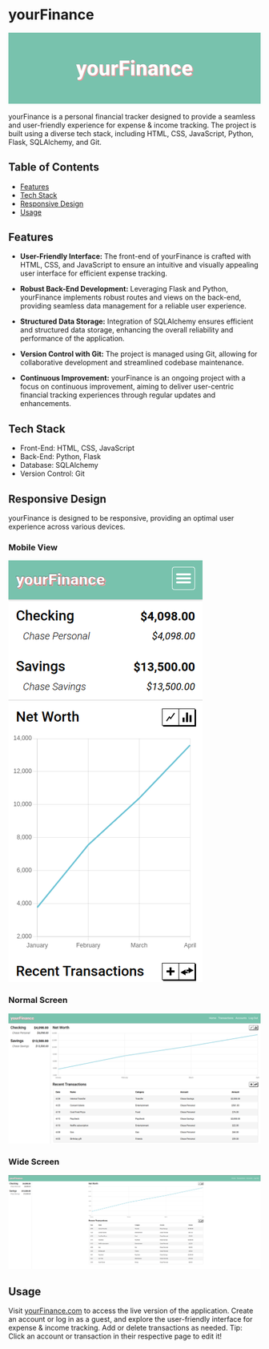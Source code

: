 # yourFinance

![yourFinance Logo](static/logo.png)

yourFinance is a personal financial tracker designed to provide a seamless and user-friendly experience for expense & income tracking. The project is built using a diverse tech stack, including HTML, CSS, JavaScript, Python, Flask, SQLAlchemy, and Git.

## Table of Contents
- [Features](#features)
- [Tech Stack](#tech-stack)
- [Responsive Design](#responsive-design)
- [Usage](#usage)

## Features

- **User-Friendly Interface:** The front-end of yourFinance is crafted with HTML, CSS, and JavaScript to ensure an intuitive and visually appealing user interface for efficient expense tracking.

- **Robust Back-End Development:** Leveraging Flask and Python, yourFinance implements robust routes and views on the back-end, providing seamless data management for a reliable user experience.

- **Structured Data Storage:** Integration of SQLAlchemy ensures efficient and structured data storage, enhancing the overall reliability and performance of the application.

- **Version Control with Git:** The project is managed using Git, allowing for collaborative development and streamlined codebase maintenance.

- **Continuous Improvement:** yourFinance is an ongoing project with a focus on continuous improvement, aiming to deliver user-centric financial tracking experiences through regular updates and enhancements.

## Tech Stack

- Front-End: HTML, CSS, JavaScript
- Back-End: Python, Flask
- Database: SQLAlchemy
- Version Control: Git

## Responsive Design

yourFinance is designed to be responsive, providing an optimal user experience across various devices.

### Mobile View

![Mobile View](static/mobile.png)

### Normal Screen

![Desktop View](static/desktop.png)

### Wide Screen

![Wide View](static/widescreen.png)


## Usage

Visit [yourFinance.com](rafa1510.pythonanywhere.com) to access the live version of the application. Create an account or log in as a guest, and explore the user-friendly interface for expense & income tracking. Add or delete transactions as needed. Tip: Click an account or transaction in their respective page to edit it!